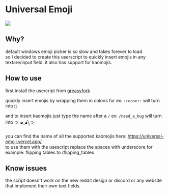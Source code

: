 # Universal Emoji

![](https://i.imgur.com/1tf2XRs.gif)

## Why?

default windows emoji picker is so slow and takes forever to load  
so I decided to create this userscript to quickly insert emojis in any textare/input field.
it also has support for kaomojis.

## How to use

first install the usercript from [greasyfork](https://greasyfork.org/en/scripts/452192-universal-emoji-kaomoji)

quickly insert emojis by wrapping them in colons for ex: `:rooser:` will turn into `🐓`

and to insert kaomojis just type the name after a `/` ex: `/need_a_hug` will turn into `つ ◕_◕༽つ`

you can find the name of all the supported kaomojis here: https://universal-emoji.vercel.app/  
to use them with the usescript replace the spaces with underscore for example: flipping tables to /flipping_tables

## Know issues

the script doesn't work on the new reddit design or discord or any website that implement their own text fields.
